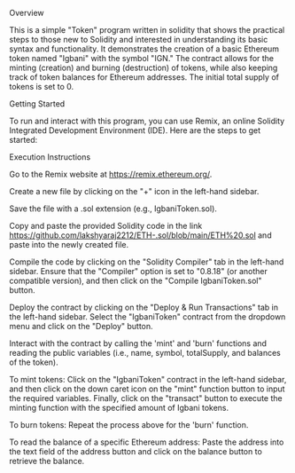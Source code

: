 Overview


This is a simple "Token" program written in solidity that shows the practical steps to those new to Solidity and interested in understanding its basic syntax and functionality. It demonstrates the creation of a basic Ethereum token named "Igbani" with the symbol "IGN." The contract allows for the minting (creation) and burning (destruction) of tokens, while also keeping track of token balances for Ethereum addresses. The initial total supply of tokens is set to 0.

Getting Started

To run and interact with this program, you can use Remix, an online Solidity Integrated Development Environment (IDE). Here are the steps to get started:

Execution Instructions

Go to the Remix website at https://remix.ethereum.org/.

Create a new file by clicking on the "+" icon in the left-hand sidebar.

Save the file with a .sol extension (e.g., IgbaniToken.sol).

Copy and paste the provided Solidity code in the link https://github.com/lakshyaraj2212/ETH-.sol/blob/main/ETH%20.sol and paste into the newly created file.

Compile the code by clicking on the "Solidity Compiler" tab in the left-hand sidebar. Ensure that the "Compiler" option is set to "0.8.18" (or another compatible version), and then click on the "Compile IgbaniToken.sol" button.

Deploy the contract by clicking on the "Deploy & Run Transactions" tab in the left-hand sidebar. Select the "IgbaniToken" contract from the dropdown menu and click on the "Deploy" button.

Interact with the contract by calling the 'mint' and 'burn' functions and reading the public variables (i.e., name, symbol, totalSupply, and balances of the token).

To mint tokens: Click on the "IgbaniToken" contract in the left-hand sidebar, and then click on the down caret icon on the "mint" function button to input the required variables. Finally, click on the "transact" button to execute the minting function with the specified amount of Igbani tokens.

To burn tokens: Repeat the process above for the 'burn' function.

To read the balance of a specific Ethereum address: Paste the address into the text field of the address button and click on the balance button to retrieve the balance.
